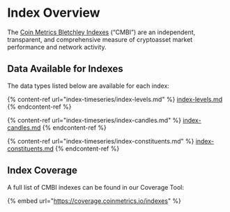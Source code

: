 # Index Overview

The [Coin Metrics Bletchley Indexes](https://coinmetrics.io/cm-indexes/) (“CMBI”) are an independent, transparent, and comprehensive measure of cryptoasset market performance and network activity.

## Data Available for Indexes

The data types listed below are available for each index:

{% content-ref url="index-timeseries/index-levels.md" %}
[index-levels.md](index-timeseries/index-levels.md)
{% endcontent-ref %}

{% content-ref url="index-timeseries/index-candles.md" %}
[index-candles.md](index-timeseries/index-candles.md)
{% endcontent-ref %}

{% content-ref url="index-timeseries/index-constituents.md" %}
[index-constituents.md](index-timeseries/index-constituents.md)
{% endcontent-ref %}

## **Index Coverage**

A full list of CMBI indexes can be found in our Coverage Tool:

{% embed url="https://coverage.coinmetrics.io/indexes" %}
